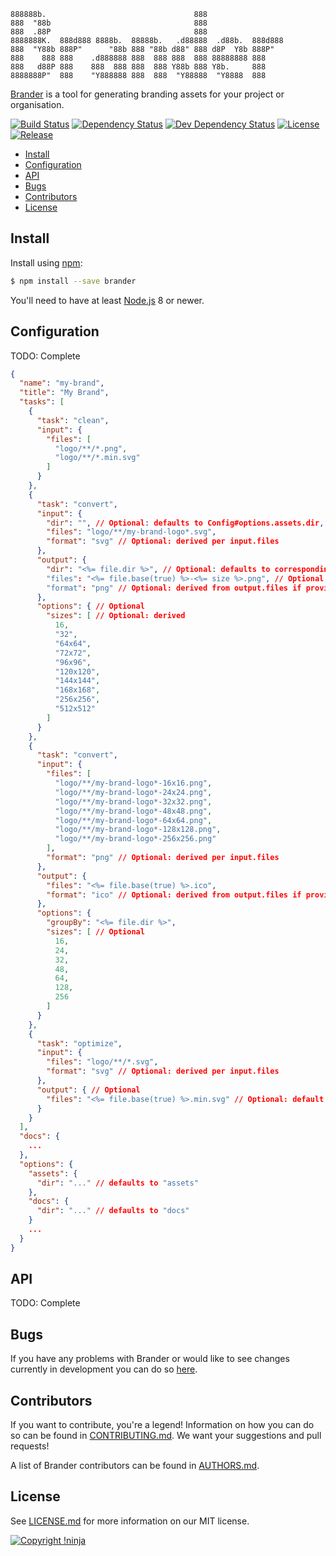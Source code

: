     888888b.                                 888
    888  "88b                                888
    888  .88P                                888
    8888888K.  888d888 8888b.  88888b.   .d88888  .d88b.  888d888
    888  "Y88b 888P"      "88b 888 "88b d88" 888 d8P  Y8b 888P"
    888    888 888    .d888888 888  888 888  888 88888888 888
    888   d88P 888    888  888 888  888 Y88b 888 Y8b.     888
    8888888P"  888    "Y888888 888  888  "Y88888  "Y8888  888

[Brander](https://github.com/NotNinja/brander) is a tool for generating branding assets for your project or
organisation.

[![Build Status](https://img.shields.io/travis/NotNinja/brander/develop.svg?style=flat-square)](https://travis-ci.org/NotNinja/brander)
[![Dependency Status](https://img.shields.io/david/NotNinja/brander.svg?style=flat-square)](https://david-dm.org/NotNinja/brander)
[![Dev Dependency Status](https://img.shields.io/david/dev/NotNinja/brander.svg?style=flat-square)](https://david-dm.org/NotNinja/brander?type=dev)
[![License](https://img.shields.io/npm/l/brander.svg?style=flat-square)](https://github.com/NotNinja/brander/blob/master/LICENSE.md)
[![Release](https://img.shields.io/npm/v/brander.svg?style=flat-square)](https://www.npmjs.com/package/brander)

* [Install](#install)
* [Configuration](#configuration)
* [API](#api)
* [Bugs](#bugs)
* [Contributors](#contributors)
* [License](#license)

## Install

Install using [npm](https://www.npmjs.com):

``` bash
$ npm install --save brander
```

You'll need to have at least [Node.js](https://nodejs.org) 8 or newer.

## Configuration

TODO: Complete

``` json
{
  "name": "my-brand",
  "title": "My Brand",
  "tasks": [
    {
      "task": "clean",
      "input": {
        "files": [
          "logo/**/*.png",
          "logo/**/*.min.svg"
        ]
      }
    },
    {
      "task": "convert",
      "input": {
        "dir": "", // Optional: defaults to Config#options.assets.dir, is resolved relative to same directory
        "files": "logo/**/my-brand-logo*.svg",
        "format": "svg" // Optional: derived per input.files
      },
      "output": {
        "dir": "<%= file.dir %>", // Optional: defaults to corresponding input file dir
        "files": "<%= file.base(true) %>-<%= size %>.png", // Optional: if format is provided (uses default provided by task)
        "format": "png" // Optional: derived from output.files if provided
      },
      "options": { // Optional
        "sizes": [ // Optional: derived
          16,
          "32",
          "64x64",
          "72x72",
          "96x96",
          "120x120",
          "144x144",
          "168x168",
          "256x256",
          "512x512"
        ]
      }
    },
    {
      "task": "convert",
      "input": {
        "files": [
          "logo/**/my-brand-logo*-16x16.png",
          "logo/**/my-brand-logo*-24x24.png",
          "logo/**/my-brand-logo*-32x32.png",
          "logo/**/my-brand-logo*-48x48.png",
          "logo/**/my-brand-logo*-64x64.png",
          "logo/**/my-brand-logo*-128x128.png",
          "logo/**/my-brand-logo*-256x256.png"
        ],
        "format": "png" // Optional: derived per input.files
      },
      "output": {
        "files": "<%= file.base(true) %>.ico",
        "format": "ico" // Optional: derived from output.files if provided
      },
      "options": {
        "groupBy": "<%= file.dir %>",
        "sizes": [ // Optional
          16,
          24,
          32,
          48,
          64,
          128,
          256
        ]
      }
    },
    {
      "task": "optimize",
      "input": {
        "files": "logo/**/*.svg",
        "format": "svg" // Optional: derived per input.files
      },
      "output": { // Optional
        "files": "<%= file.base(true) %>.min.svg" // Optional: default provided by task
      }
    }
  ],
  "docs": {
    ...
  },
  "options": {
    "assets": {
      "dir": "..." // defaults to "assets"
    },
    "docs": {
      "dir": "..." // defaults to "docs"
    }
    ...
  }
}
```

## API

TODO: Complete

## Bugs

If you have any problems with Brander or would like to see changes currently in development you can do so
[here](https://github.com/NotNinja/brander/issues).


## Contributors

If you want to contribute, you're a legend! Information on how you can do so can be found in
[CONTRIBUTING.md](https://github.com/NotNinja/brander/blob/master/CONTRIBUTING.md). We want your suggestions and pull
requests!

A list of Brander contributors can be found in [AUTHORS.md](https://github.com/NotNinja/brander/blob/master/AUTHORS.md).

## License

See [LICENSE.md](https://github.com/NotNinja/brander/raw/master/LICENSE.md) for more information on our MIT license.

[![Copyright !ninja](https://cdn.rawgit.com/NotNinja/branding/master/assets/copyright/base/not-ninja-copyright-186x25.png)](https://not.ninja)
